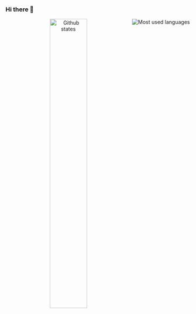 ### Hi there 👋

<div align="center">
  <img src="https://github-readme-stats.vercel.app/api?username=amritoo&show_icons=true&hide_border=true&theme=buefy" alt="Github states" width="45%" />
  <img align="right" src="https://github-readme-stats.vercel.app/api/top-langs/?username=amritoo&layout=compact&theme=buefy&hide_border=true" alt="Most used languages" />
</div>

<!--
**amritoo/amritoo** is a ✨ _special_ ✨ repository because its `README.md` (this file) appears on your GitHub profile.

Here are some ideas to get you started:

- 🔭 I’m currently working on ...
- 🌱 I’m currently learning ...
- 👯 I’m looking to collaborate on ...
- 🤔 I’m looking for help with ...
- 💬 Ask me about ...
- 📫 How to reach me: ...
- 😄 Pronouns: ...
- ⚡ Fun fact: ...
-->

